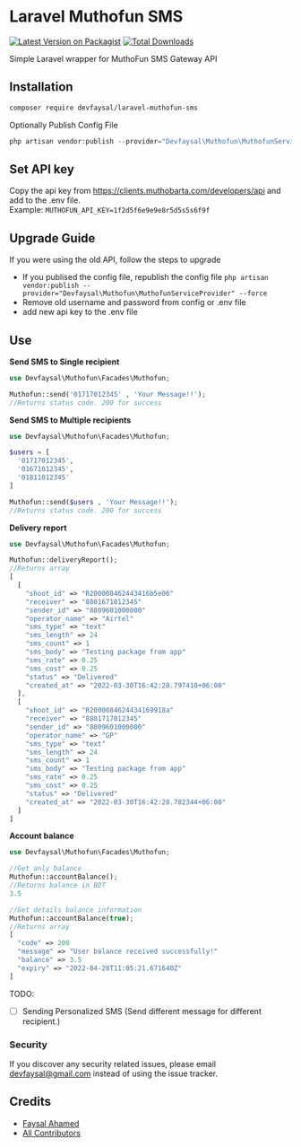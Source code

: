 # Laravel Muthofun SMS
[![Latest Version on Packagist](https://img.shields.io/packagist/v/devfaysal/laravel-muthofun-sms.svg)](https://packagist.org/packages/devfaysal/laravel-muthofun-sms)
[![Total Downloads](https://img.shields.io/packagist/dt/devfaysal/laravel-muthofun-sms.svg)](https://packagist.org/packages/devfaysal/laravel-muthofun-sms)

Simple Laravel wrapper for MuthoFun SMS Gateway API

## Installation

```bash
composer require devfaysal/laravel-muthofun-sms
```

Optionally Publish Config File

```php 
php artisan vendor:publish --provider="Devfaysal\Muthofun\MuthofunServiceProvider" 
```
## Set API key

Copy the api key from https://clients.muthobarta.com/developers/api and add to the .env file.  
Example:
```MUTHOFUN_API_KEY=1f2d5f6e9e9e8r5d5s5s6f9f```

## Upgrade Guide
If you were using the old API, follow the steps to upgrade
- If you publised the config file, republish the config file   ```php artisan vendor:publish --provider="Devfaysal\Muthofun\MuthofunServiceProvider" --force ```
- Remove old username and password from config or .env file
- add new api key to the .env file

## Use

**Send SMS to Single recipient**

```php 
use Devfaysal\Muthofun\Facades\Muthofun; 

Muthofun::send('01717012345' , 'Your Message!!');
//Returns status code. 200 for success
```

**Send SMS to Multiple recipients**

```php
use Devfaysal\Muthofun\Facades\Muthofun; 

$users = [
  '01717012345', 
  '01671012345', 
  '01811012345'
]

Muthofun::send($users , 'Your Message!!');
//Returns status code. 200 for success

```
**Delivery report**

```php
use Devfaysal\Muthofun\Facades\Muthofun;

Muthofun::deliveryReport();
//Returns array
[
  [
    "shoot_id" => "R200008462443416b5e06"
    "receiver" => "8801671012345"
    "sender_id" => "8809601000000"
    "operator_name" => "Airtel"
    "sms_type" => "text"
    "sms_length" => 24
    "sms_count" => 1
    "sms_body" => "Testing package from app"
    "sms_rate" => 0.25
    "sms_cost" => 0.25
    "status" => "Delivered"
    "created_at" => "2022-03-30T16:42:28.797410+06:00"
  ],
  [
    "shoot_id" => "R2000084624434169918a"
    "receiver" => "8801717012345"
    "sender_id" => "8809601000000"
    "operator_name" => "GP"
    "sms_type" => "text"
    "sms_length" => 24
    "sms_count" => 1
    "sms_body" => "Testing package from app"
    "sms_rate" => 0.25
    "sms_cost" => 0.25
    "status" => "Delivered"
    "created_at" => "2022-03-30T16:42:28.782344+06:00"
  ]
]
```

**Account balance**

```php
use Devfaysal\Muthofun\Facades\Muthofun; 

//Get only balance
Muthofun::accountBalance();
//Returns balance in BDT
3.5

//Get details balance information
Muthofun::accountBalance(true);
//Returns array
[
  "code" => 200
  "message" => "User balance received successfully!"
  "balance" => 3.5
  "expiry" => "2022-04-28T11:05:21.671640Z"
]
```

TODO:  
- [ ] Sending Personalized SMS (Send different message for different recipient.)

### Security

If you discover any security related issues, please email devfaysal@gmail.com instead of using the issue tracker.

## Credits

- [Faysal Ahamed](https://github.com/devfaysal)
- [All Contributors](../../contributors)
